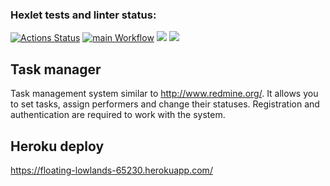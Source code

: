 ### Hexlet tests and linter status:
[![Actions Status](https://github.com/ddm14159/php-project-lvl4/workflows/hexlet-check/badge.svg)](https://github.com/ddm14159/php-project-lvl4/actions)
[![main Workflow](https://github.com/ddm14159/php-project-lvl4/actions/workflows/manual.yml/badge.svg?branch=main)](https://github.com/ddm14159/php-project-lvl4/actions/workflows/manual.yml)
<a href="https://codeclimate.com/github/ddm14159/php-project-lvl4/maintainability"><img src="https://api.codeclimate.com/v1/badges/ea2c5cd2ef0fd081d297/maintainability" /></a>
<a href="https://codeclimate.com/github/ddm14159/php-project-lvl4/test_coverage"><img src="https://api.codeclimate.com/v1/badges/ea2c5cd2ef0fd081d297/test_coverage" /></a>
## Task manager
Task management system similar to http://www.redmine.org/. It allows you to set tasks, assign performers and change their statuses. Registration and authentication are required to work with the system.
## Heroku deploy
https://floating-lowlands-65230.herokuapp.com/
